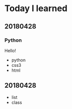 # Today I learned

## 20180428

### Python
Hello!

* python
* css3
* html

## 20180428

* list
* class
